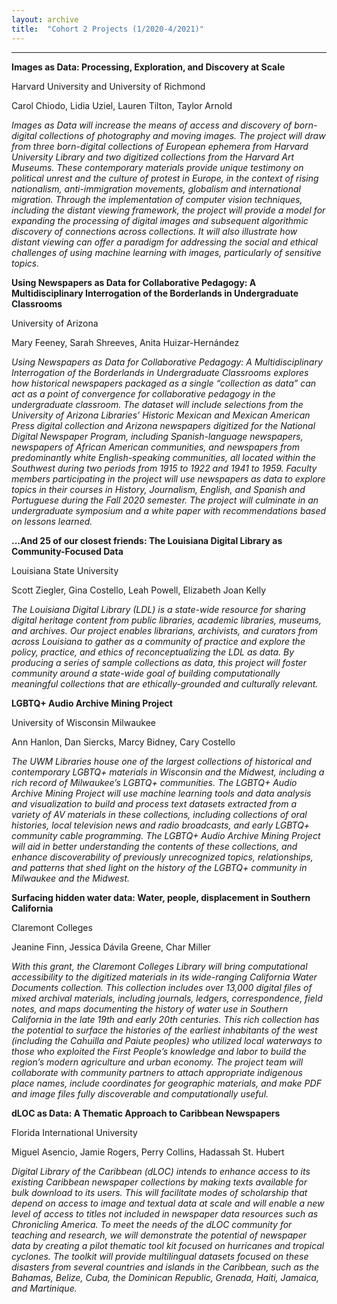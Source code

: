 ```yaml
---
layout: archive
title:  "Cohort 2 Projects (1/2020-4/2021)"
---
```

---

**Images as Data: Processing, Exploration, and Discovery at Scale**

Harvard University and University of Richmond 

Carol Chiodo, Lidia Uziel, Lauren Tilton, Taylor Arnold

*Images as Data will increase the means of access and discovery of born-digital collections of photography and moving images. The project will draw from three born-digital collections of European ephemera from Harvard University Library and two digitized collections from the Harvard Art Museums. These contemporary materials provide unique testimony on political unrest and the culture of protest in Europe, in the context of rising nationalism, anti-immigration movements, globalism and international migration. Through the implementation of computer vision techniques, including the distant viewing framework, the project will provide a model for expanding the processing of digital images and subsequent algorithmic discovery of connections across collections. It will also illustrate how distant viewing can offer a paradigm for addressing the social and ethical challenges of using machine learning with images, particularly of sensitive topics.*

**Using Newspapers as Data for Collaborative Pedagogy: A Multidisciplinary Interrogation of the Borderlands in Undergraduate Classrooms**

University of Arizona

Mary Feeney, Sarah Shreeves, Anita Huizar-Hernández

*Using Newspapers as Data for Collaborative Pedagogy: A Multidisciplinary Interrogation of the Borderlands in Undergraduate Classrooms explores how historical newspapers packaged as a single “collection as data” can act as a point of convergence for collaborative pedagogy in the undergraduate classroom. The dataset will include selections from the University of Arizona Libraries’ Historic Mexican and Mexican American Press digital collection and Arizona newspapers digitized for the National Digital Newspaper Program, including Spanish-language newspapers, newspapers of African American communities, and newspapers from predominantly white English-speaking communities, all located within the Southwest during two periods from 1915 to 1922 and 1941 to 1959. Faculty members participating in the project will use newspapers as data to explore topics in their courses in History, Journalism, English, and Spanish and Portuguese during the Fall 2020 semester. The project will culminate in an undergraduate symposium and a white paper with recommendations based on lessons learned.*


**...And 25 of our closest friends: The Louisiana Digital Library as Community-Focused Data**

Louisiana State University

Scott Ziegler, Gina Costello, Leah Powell, Elizabeth Joan Kelly

*The Louisiana Digital Library (LDL) is a state-wide resource for sharing digital heritage content from public libraries, academic libraries, museums, and archives. Our project enables librarians, archivists, and curators from across Louisiana to gather as a community of practice and explore the policy, practice, and ethics of reconceptualizing the LDL as data. By producing a series of sample collections as data, this project will foster community around a state-wide goal of building computationally meaningful collections that are ethically-grounded and culturally relevant.*
 

**LGBTQ+ Audio Archive Mining Project**

University of Wisconsin Milwaukee 

Ann Hanlon, Dan Siercks, Marcy Bidney, Cary Costello

*The UWM Libraries house one of the largest collections of historical and contemporary LGBTQ+ materials in Wisconsin and the Midwest, including a rich record of Milwaukee’s LGBTQ+ communities. The LGBTQ+ Audio Archive Mining Project will use machine learning tools and data analysis and visualization to build and process text datasets extracted from a variety of AV materials in these collections, including collections of oral histories, local television news and radio broadcasts, and early LGBTQ+ community cable programming. The LGBTQ+ Audio Archive Mining Project will aid in better understanding the contents of these collections, and enhance discoverability of previously unrecognized topics, relationships, and patterns that shed light on the history of the LGBTQ+ community in Milwaukee and the Midwest.*

**Surfacing hidden water data: Water, people, displacement in Southern California**

Claremont Colleges 

Jeanine Finn, Jessica Dávila Greene, Char Miller

*With this grant, the Claremont Colleges Library will bring computational accessibility to the digitized materials in its wide-ranging California Water Documents collection. This collection includes over 13,000 digital files of mixed archival materials, including journals, ledgers, correspondence, field notes, and maps documenting the history of water use in Southern California in the late 19th and early 20th centuries. This rich collection has the potential to surface the histories of the earliest inhabitants of the west (including the Cahuilla and Paiute peoples) who utilized local waterways to those who exploited the First People’s knowledge and labor to build the region’s modern agriculture and urban economy. The project team will collaborate with community partners to attach appropriate indigenous place names, include coordinates for geographic materials, and make PDF and image files fully discoverable and computationally useful.*


**dLOC as Data: A Thematic Approach to Caribbean Newspapers**

Florida International University

Miguel Asencio, Jamie Rogers, Perry Collins, Hadassah St. Hubert

*Digital Library of the Caribbean (dLOC) intends to enhance access to its existing Caribbean newspaper collections by making texts available for bulk download to its users. This will facilitate modes of scholarship that depend on access to image and textual data at scale and will enable a new level of access to titles not included in newspaper data resources such as Chronicling America. To meet the needs of the dLOC community for teaching and research, we will demonstrate the potential of newspaper data by creating a pilot thematic tool kit focused on hurricanes and tropical cyclones. The toolkit will provide multilingual datasets focused on these disasters from several countries and islands in the Caribbean, such as the Bahamas, Belize, Cuba, the Dominican Republic, Grenada, Haiti, Jamaica, and Martinique.*

